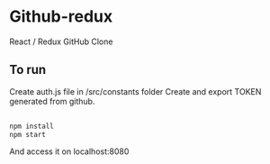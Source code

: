 # Github-redux

React / Redux GitHub Clone

## To run

Create auth.js  file in /src/constants folder
Create and export TOKEN generated from github.

```bash
	
npm install
npm start

```

And access it on localhost:8080
